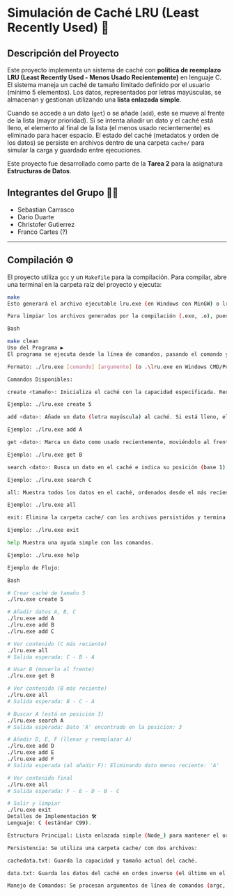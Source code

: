 # Simulación de Caché LRU (Least Recently Used) 💾

## Descripción del Proyecto

Este proyecto implementa un sistema de caché con **política de reemplazo LRU (Least Recently Used - Menos Usado Recientemente)** en lenguaje C. El sistema maneja un caché de tamaño limitado definido por el usuario (mínimo 5 elementos). Los datos, representados por letras mayúsculas, se almacenan y gestionan utilizando una **lista enlazada simple**.

Cuando se accede a un dato (`get`) o se añade (`add`), este se mueve al frente de la lista (mayor prioridad). Si se intenta añadir un dato y el caché está lleno, el elemento al final de la lista (el menos usado recientemente) es eliminado para hacer espacio. El estado del caché (metadatos y orden de los datos) se persiste en archivos dentro de una carpeta `cache/` para simular la carga y guardado entre ejecuciones.

Este proyecto fue desarrollado como parte de la **Tarea 2** para la asignatura **Estructuras de Datos**.

## Integrantes del Grupo 🧑‍💻

* Sebastian Carrasco
* Dario Duarte
* Christofer Gutierrez
* Franco Cartes (?)

---

## Compilación ⚙️

El proyecto utiliza `gcc` y un `Makefile` para la compilación. Para compilar, abre una terminal en la carpeta raíz del proyecto y ejecuta:

```bash
make
Esto generará el archivo ejecutable lru.exe (en Windows con MinGW) o lru (en Linux/macOS).

Para limpiar los archivos generados por la compilación (.exe, .o), puedes usar:

Bash

make clean
Uso del Programa ▶️
El programa se ejecuta desde la línea de comandos, pasando el comando y sus argumentos necesarios.

Formato: ./lru.exe [comando] [argumento] (o .\lru.exe en Windows CMD/PowerShell, ./lru en Linux/macOS)

Comandos Disponibles:

create <tamaño>: Inicializa el caché con la capacidad especificada. Requiere un tamaño mínimo de 5.

Ejemplo: ./lru.exe create 5

add <dato>: Añade un dato (letra mayúscula) al caché. Si está lleno, elimina el LRU. Si ya existe, no hace nada.

Ejemplo: ./lru.exe add A

get <dato>: Marca un dato como usado recientemente, moviéndolo al frente de la lista.

Ejemplo: ./lru.exe get B

search <dato>: Busca un dato en el caché e indica su posición (base 1) si se encuentra, o -1 si no.

Ejemplo: ./lru.exe search C

all: Muestra todos los datos en el caché, ordenados desde el más reciente al menos reciente.

Ejemplo: ./lru.exe all

exit: Elimina la carpeta cache/ con los archivos persistidos y termina el programa.

Ejemplo: ./lru.exe exit

help Muestra una ayuda simple con los comandos.

Ejemplo: ./lru.exe help

Ejemplo de Flujo:

Bash

# Crear caché de tamaño 5
./lru.exe create 5

# Añadir datos A, B, C
./lru.exe add A
./lru.exe add B
./lru.exe add C

# Ver contenido (C más reciente)
./lru.exe all
# Salida esperada: C - B - A

# Usar B (moverlo al frente)
./lru.exe get B

# Ver contenido (B más reciente)
./lru.exe all
# Salida esperada: B - C - A

# Buscar A (está en posición 3)
./lru.exe search A
# Salida esperada: Dato 'A' encontrado en la posicion: 3

# Añadir D, E, F (llenar y reemplazar A)
./lru.exe add D
./lru.exe add E
./lru.exe add F
# Salida esperada (al añadir F): Eliminando dato menos reciente: 'A'

# Ver contenido final
./lru.exe all
# Salida esperada: F - E - D - B - C

# Salir y limpiar
./lru.exe exit
Detalles de Implementación 🛠️
Lenguaje: C (estándar C99).

Estructura Principal: Lista enlazada simple (Node_) para mantener el orden LRU.

Persistencia: Se utiliza una carpeta cache/ con dos archivos:

cachedata.txt: Guarda la capacidad y tamaño actual del caché.

data.txt: Guarda los datos del caché en orden inverso (el último en el archivo es el más reciente en memoria).

Manejo de Comandos: Se procesan argumentos de línea de comandos (argc, argv) en main().